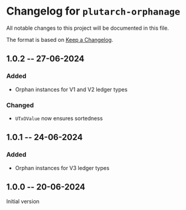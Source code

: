 # Changelog for `plutarch-orphanage`

All notable changes to this project will be documented in this file.

The format is based on [Keep a Changelog](https://keepachangelog.com/en/1.1.0/).

## 1.0.2 -- 27-06-2024

### Added

* Orphan instances for V1 and V2 ledger types

### Changed

* `UTxOValue` now ensures sortedness

## 1.0.1 -- 24-06-2024

### Added

* Orphan instances for V3 ledger types

## 1.0.0 -- 20-06-2024

Initial version
